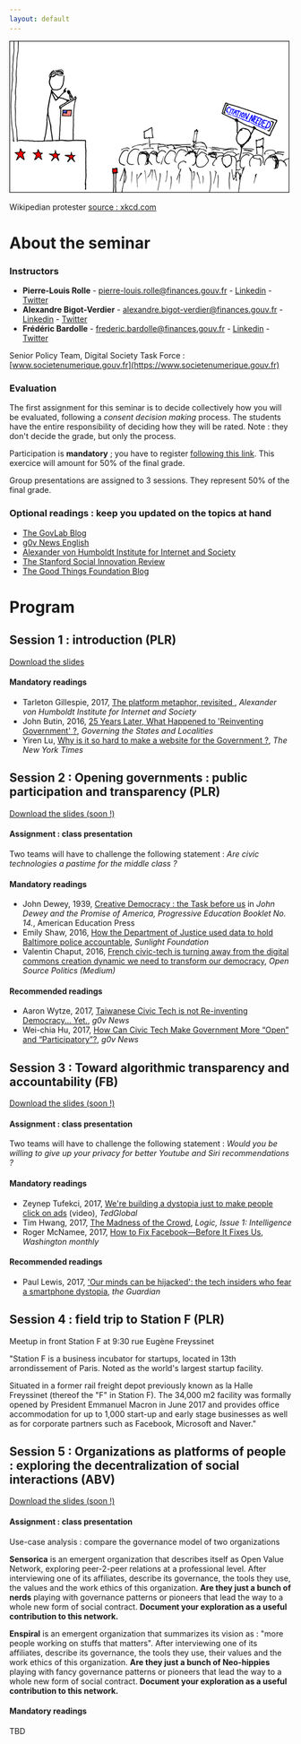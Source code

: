 ```yaml
---
layout: default
---
```

![](/assets/wikipedian_protester.png)

Wikipedian protester [source : xkcd.com](http://xkcd.com/285)

# [](#header-1)About the seminar

### [](#header-2)Instructors

*   **Pierre-Louis Rolle** - pierre-louis.rolle@finances.gouv.fr - [Linkedin](https://www.linkedin.com/in/pierre-louis-rolle-6a23104b/) - [Twitter](https://www.twitter.com/pierrelouisr)
*   **Alexandre Bigot-Verdier** - alexandre.bigot-verdier@finances.gouv.fr - [Linkedin](https://www.linkedin.com/in/alexandre-bigot-verdier-27348920/) - [Twitter](https://www.twitter.com/AlexBigVer)
*   **Frédéric Bardolle** - frederic.bardolle@finances.gouv.fr - [Linkedin](https://www.linkedin.com/in/fbardolle/) - [Twitter](https://www.twitter.com/seiteta)

Senior Policy Team, Digital Society Task Force : [www.societenumerique.gouv.fr](https://www.societenumerique.gouv.fr)

### [](#header-3)Evaluation

The first assignment for this seminar is to decide collectively how you will be evaluated, following a _consent decision making_ process. The students have the entire responsibility of deciding how they will be rated. Note : they don't decide the grade, but only the process.

Participation is **mandatory** ; you have to register [following this link](https://www.loomio.org/g/ajpRcvqB/digital-government-and-society-scpo-sgl-jan-2018). This exercice will amount for 50% of the final grade. 

Group presentations are assigned to 3 sessions. They represent 50% of the final grade. 


### [](#header-4)Optional readings : keep you updated on the topics at hand
*   [The GovLab Blog](http://thegovlab.org/blog/)
*   [g0v News English](https://g0v.news/tagged/en)
*   [Alexander von Humboldt Institute for Internet and Society](https://www.hiig.de/en/blog/) 
*   [The Stanford Social Innovation Review](https://ssir.org/)
*   [The Good Things Foundation Blog](https://www.goodthingsfoundation.org/news-and-blogs)


# [](#header-1)Program

## [](#header-6)Session 1 : introduction (PLR)


[Download the slides](/assets/session1.pdf)

#### [](#header-7)Mandatory readings

*   Tarleton Gillespie, 2017, [The platform metaphor, revisited ](https://www.hiig.de/en/blog/the-platform-metaphor-revisited/), _Alexander von Humboldt Institute for Internet and Society_ 
*  John Butin, 2016, [25 Years Later, What Happened to 'Reinventing Government' ?](http://www.governing.com/topics/mgmt/gov-reinventing-government-book.html), _Governing the States and Localities_
*   Yiren Lu, [Why is it so hard to make a website for the Government ?](https://www.nytimes.com/interactive/2016/11/13/magazine/design-issue-code-for-america.html), _The New York Times_ 



## [](#header-6)Session 2 : Opening governments : public participation and transparency (PLR)


[Download the slides (soon !)]()

#### [](#header-7)Assignment : class presentation

Two teams will have to challenge the following statement : _Are civic technologies a pastime for the middle class ?_ 

#### [](#header-7)Mandatory readings

*  John Dewey, 1939, [Creative Democracy : the Task before us](http://pages.uoregon.edu/koopman/courses_readings/dewey/dewey_creative_democracy.pdf) in _John Dewey and the Promise of America, Progressive Education Booklet No. 14._, American Education Press
*   Emily Shaw, 2016, [How the Department of Justice used data to hold Baltimore police accountable](https://sunlightfoundation.com/2016/08/17/how-the-doj-used-data-to-hold-baltimore-police-accountable/), _Sunlight Foundation_ 
*  Valentin Chaput, 2016, [French civic-tech is turning away from the digital commons creation dynamic we need to transform our democracy](https://medium.com/open-source-politics/french-civic-tech-is-turning-away-from-the-digital-commons-creation-dynamic-we-need-to-transform-efd7867c3eb2), _Open Source Politics (Medium)_

#### [](#header-7)Recommended readings
*   Aaron Wytze, 2017, [Taiwanese Civic Tech is not Re-inventing Democracy… Yet.](https://g0v.news/taiwanese-civic-tech-is-not-re-inventing-democracy-yet-ae72c1219531), _g0v News_ 
*   Wei-chia Hu, 2017, [How Can Civic Tech Make Government More “Open” and “Participatory”?](https://g0v.news/how-can-civic-tech-make-government-more-open-and-participatory-b67c2a4fa868), _g0v News_ 



## [](#header-6)Session 3 : Toward algorithmic transparency and accountability (FB)

[Download the slides (soon !)]()

#### [](#header-7)Assignment : class presentation

Two teams will have to challenge the following statement : _Would you be willing to give up your privacy for better Youtube and Siri recommendations ?_ 

#### [](#header-7)Mandatory readings
* Zeynep Tufekci, 2017, [We're building a dystopia just to make people click on ads](https://www.ted.com/talks/zeynep_tufekci_we_re_building_a_dystopia_just_to_make_people_click_on_ads) (video), _TedGlobal_
* Tim Hwang, 2017, [The Madness of the Crowd](https://logicmag.io/01-the-madness-of-the-crowd/), _Logic, Issue 1: Intelligence_
* Roger McNamee, 2017, [How to Fix Facebook—Before It Fixes Us](https://washingtonmonthly.com/magazine/january-february-march-2018/how-to-fix-facebook-before-it-fixes-us), _Washington monthly_

#### [](#header-7)Recommended readings
*  Paul Lewis, 2017, ['Our minds can be hijacked': the tech insiders who fear a smartphone dystopia](https://www.theguardian.com/technology/2017/oct/05/smartphone-addiction-silicon-valley-dystopia), _the Guardian_



## [](#header-6)Session 4 : field trip to Station F (PLR)

Meetup in front Station F at 9:30 rue Eugène Freyssinet

"Station F is a business incubator for startups, located in 13th arrondissement of Paris. Noted as the world's largest startup facility.

Situated in a former rail freight depot previously known as la Halle Freyssinet (thereof the "F" in Station F). The 34,000 m2 facility was formally opened by President Emmanuel Macron in June 2017 and provides office accommodation for up to 1,000 start-up and early stage businesses as well as for corporate partners such as Facebook, Microsoft and Naver."

## [](#header-6)Session 5 : Organizations as platforms of people : exploring the decentralization of social interactions (ABV)


[Download the slides (soon !)]()

#### [](#header-7)Assignment : class presentation

Use-case analysis : compare the governance model of two organizations

**Sensorica** is an emergent organization that describes itself as Open Value Network, exploring peer-2-peer relations at a professional level. After interviewing one of its affiliates, describe its governance, the tools they use, the values and the work ethics of this organization. **Are they just a bunch of nerds** playing with governance patterns or pioneers that lead the way to a whole new form of social contract. **Document your exploration as a useful contribution to this network.**


**Enspiral** is an emergent organization that summarizes its vision as : "more people working on stuffs that matters". After interviewing one of its affiliates, describe its governance, the tools they use, their values and the work ethics of this organization. **Are they just a bunch of Neo-hippies** playing with fancy governance patterns or pioneers that lead the way to a whole new form of social contract. **Document your exploration as a useful contribution to this network.**


#### [](#header-7)Mandatory readings

TBD

